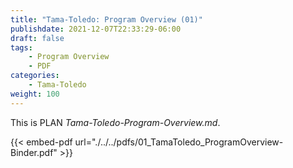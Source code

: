 ```yaml
---
title: "Tama-Toledo: Program Overview (01)"
publishdate: 2021-12-07T22:33:29-06:00
draft: false
tags:
    - Program Overview
    - PDF
categories:
    - Tama-Toledo
weight: 100
---
```

This is PLAN _Tama-Toledo-Program-Overview.md_.

{{< embed-pdf url="./../../pdfs/01_TamaToledo_ProgramOverview-Binder.pdf" >}}
